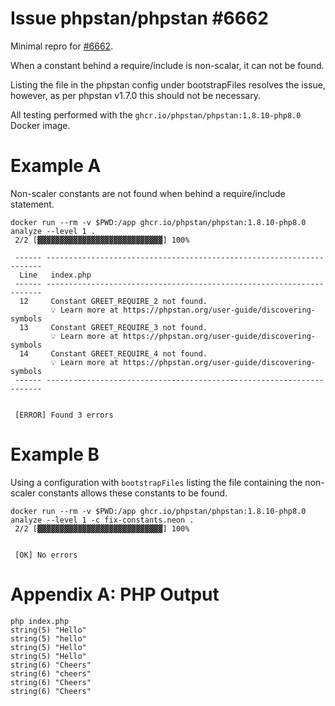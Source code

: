 # Issue phpstan/phpstan #6662

Minimal repro for [#6662](https://github.com/phpstan/phpstan/issues/6662).

When a constant behind a require/include is non-scalar, it can not be found.

Listing the file in the phpstan config under bootstrapFiles resolves the issue, however, as per phpstan v1.7.0 this should not be necessary.

All testing performed with the `ghcr.io/phpstan/phpstan:1.8.10-php8.0` Docker image.

# Example A

Non-scaler constants are not found when behind a require/include statement.

```
docker run --rm -v $PWD:/app ghcr.io/phpstan/phpstan:1.8.10-php8.0 analyze --level 1 .
 2/2 [▓▓▓▓▓▓▓▓▓▓▓▓▓▓▓▓▓▓▓▓▓▓▓▓▓▓▓▓] 100%

 ------ ---------------------------------------------------------------------
  Line   index.php
 ------ ---------------------------------------------------------------------
  12     Constant GREET_REQUIRE_2 not found.
         💡 Learn more at https://phpstan.org/user-guide/discovering-symbols
  13     Constant GREET_REQUIRE_3 not found.
         💡 Learn more at https://phpstan.org/user-guide/discovering-symbols
  14     Constant GREET_REQUIRE_4 not found.
         💡 Learn more at https://phpstan.org/user-guide/discovering-symbols
 ------ ---------------------------------------------------------------------


 [ERROR] Found 3 errors
```

# Example B

Using a configuration with `bootstrapFiles` listing the file containing the non-scaler constants allows these constants to be found.

```
docker run --rm -v $PWD:/app ghcr.io/phpstan/phpstan:1.8.10-php8.0 analyze --level 1 -c fix-constants.neon .
 2/2 [▓▓▓▓▓▓▓▓▓▓▓▓▓▓▓▓▓▓▓▓▓▓▓▓▓▓▓▓] 100%


 [OK] No errors
```

# Appendix A: PHP Output

```
php index.php
string(5) "Hello"
string(5) "hello"
string(5) "Hello"
string(5) "Hello"
string(6) "Cheers"
string(6) "cheers"
string(6) "Cheers"
string(6) "Cheers"
```
